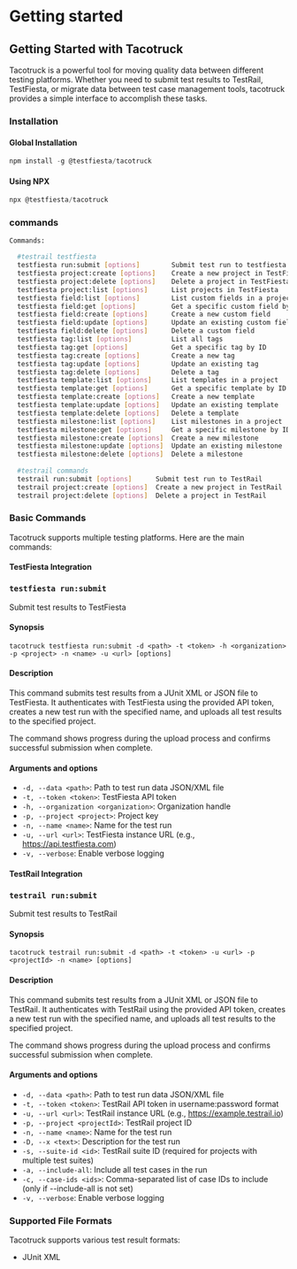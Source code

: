 # Getting started

## Getting Started with Tacotruck

Tacotruck is a powerful tool for moving quality data between different testing platforms. Whether you need to submit test results to TestRail, TestFiesta, or migrate data between test case management tools, tacotruck provides a simple interface to accomplish these tasks.

### Installation

#### Global Installation

```javascript
npm install -g @testfiesta/tacotruck
```

#### Using NPX

```javascript
npx @testfiesta/tacotruck
```

### commands&#x20;

```sh
Commands:

  #testrail testfiesta 
  testfiesta run:submit [options]        Submit test run to testfiesta
  testfiesta project:create [options]    Create a new project in TestFiesta
  testfiesta project:delete [options]    Delete a project in TestFiesta
  testfiesta project:list [options]      List projects in TestFiesta
  testfiesta field:list [options]        List custom fields in a project
  testfiesta field:get [options]         Get a specific custom field by ID
  testfiesta field:create [options]      Create a new custom field
  testfiesta field:update [options]      Update an existing custom field
  testfiesta field:delete [options]      Delete a custom field
  testfiesta tag:list [options]          List all tags
  testfiesta tag:get [options]           Get a specific tag by ID
  testfiesta tag:create [options]        Create a new tag
  testfiesta tag:update [options]        Update an existing tag
  testfiesta tag:delete [options]        Delete a tag
  testfiesta template:list [options]     List templates in a project
  testfiesta template:get [options]      Get a specific template by ID
  testfiesta template:create [options]   Create a new template
  testfiesta template:update [options]   Update an existing template
  testfiesta template:delete [options]   Delete a template
  testfiesta milestone:list [options]    List milestones in a project
  testfiesta milestone:get [options]     Get a specific milestone by ID
  testfiesta milestone:create [options]  Create a new milestone
  testfiesta milestone:update [options]  Update an existing milestone
  testfiesta milestone:delete [options]  Delete a milestone
  
  #testrail commands 
  testrail run:submit [options]      Submit test run to TestRail
  testrail project:create [options]  Create a new project in TestRail
  testrail project:delete [options]  Delete a project in TestRail
```

### Basic Commands

Tacotruck supports multiple testing platforms. Here are the main commands:

#### TestFiesta Integration

### `testfiesta run:submit`

Submit test results to TestFiesta

#### Synopsis

```
tacotruck testfiesta run:submit -d <path> -t <token> -h <organization> -p <project> -n <name> -u <url> [options]
```

#### Description

This command submits test results from a JUnit XML or JSON file to TestFiesta. It authenticates with TestFiesta using the provided API token, creates a new test run with the specified name, and uploads all test results to the specified project.

The command shows progress during the upload process and confirms successful submission when complete.

#### Arguments and options

* `-d, --data <path>`: Path to test run data JSON/XML file
* `-t, --token <token>`: TestFiesta API token
* `-h, --organization <organization>`: Organization handle
* `-p, --project <project>`: Project key
* `-n, --name <name>`: Name for the test run
* `-u, --url <url>`: TestFiesta instance URL (e.g., https://api.testfiesta.com)
* `-v, --verbose`: Enable verbose logging

#### TestRail Integration

### `testrail run:submit`

Submit test results to TestRail

#### Synopsis

```
tacotruck testrail run:submit -d <path> -t <token> -u <url> -p <projectId> -n <name> [options]
```

#### Description

This command submits test results from a JUnit XML or JSON file to TestRail. It authenticates with TestRail using the provided API token, creates a new test run with the specified name, and uploads all test results to the specified project.

The command shows progress during the upload process and confirms successful submission when complete.

#### Arguments and options

* `-d, --data <path>`: Path to test run data JSON/XML file
* `-t, --token <token>`: TestRail API token in username:password format
* `-u, --url <url>`: TestRail instance URL (e.g., https://example.testrail.io)
* `-p, --project <projectId>`: TestRail project ID
* `-n, --name <name>`: Name for the test run
* `-D, --x <text>`: Description for the test run
* `-s, --suite-id <id>`: TestRail suite ID (required for projects with multiple test suites)
* `-a, --include-all`: Include all test cases in the run
* `-c, --case-ids <ids>`: Comma-separated list of case IDs to include (only if --include-all is not set)
* `-v, --verbose`: Enable verbose logging

### Supported File Formats

Tacotruck supports various test result formats:

* JUnit XML
